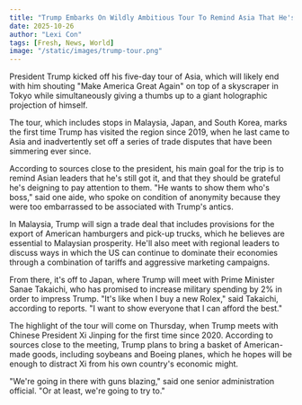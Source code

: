 ```yaml
---
title: "Trump Embarks On Wildly Ambitious Tour To Remind Asia That He's Still Here"
date: 2025-10-26
author: "Lexi Con"
tags: [Fresh, News, World]
image: "/static/images/trump-tour.png"
---
```



President Trump kicked off his five-day tour of Asia, which will likely end with him shouting "Make America Great Again" on top of a skyscraper in Tokyo while simultaneously giving a thumbs up to a giant holographic projection of himself.

The tour, which includes stops in Malaysia, Japan, and South Korea, marks the first time Trump has visited the region since 2019, when he last came to Asia and inadvertently set off a series of trade disputes that have been simmering ever since.

According to sources close to the president, his main goal for the trip is to remind Asian leaders that he's still got it, and that they should be grateful he's deigning to pay attention to them. "He wants to show them who's boss," said one aide, who spoke on condition of anonymity because they were too embarrassed to be associated with Trump's antics.

In Malaysia, Trump will sign a trade deal that includes provisions for the export of American hamburgers and pick-up trucks, which he believes are essential to Malaysian prosperity. He'll also meet with regional leaders to discuss ways in which the US can continue to dominate their economies through a combination of tariffs and aggressive marketing campaigns.

From there, it's off to Japan, where Trump will meet with Prime Minister Sanae Takaichi, who has promised to increase military spending by 2% in order to impress Trump. "It's like when I buy a new Rolex," said Takaichi, according to reports. "I want to show everyone that I can afford the best."

The highlight of the tour will come on Thursday, when Trump meets with Chinese President Xi Jinping for the first time since 2020. According to sources close to the meeting, Trump plans to bring a basket of American-made goods, including soybeans and Boeing planes, which he hopes will be enough to distract Xi from his own country's economic might.

"We're going in there with guns blazing," said one senior administration official. "Or at least, we're going to try to."